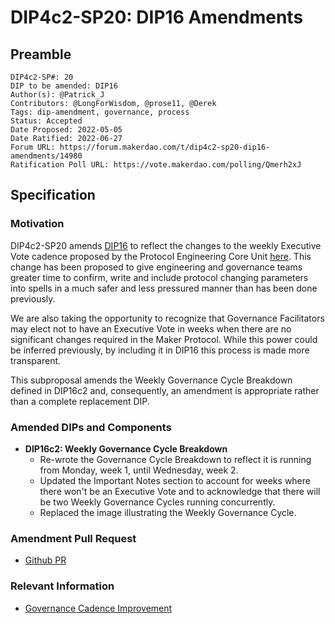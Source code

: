 # DIP4c2-SP20: DIP16 Amendments

## Preamble

```
DIP4c2-SP#: 20
DIP to be amended: DIP16
Author(s): @Patrick_J
Contributors: @LongForWisdom, @prose11, @Derek
Tags: dip-amendment, governance, process
Status: Accepted
Date Proposed: 2022-05-05
Date Ratified: 2022-06-27
Forum URL: https://forum.makerdao.com/t/dip4c2-sp20-dip16-amendments/14980
Ratification Poll URL: https://vote.makerdao.com/polling/Qmerh2xJ
```

## Specification

### Motivation

DIP4c2-SP20 amends [DIP16](https://dips.makerdao.com/dips/details/DIP16) to reflect the changes to the weekly Executive Vote cadence proposed by the Protocol Engineering Core Unit [here](https://forum.makerdao.com/t/governance-cadence-improvement/14972). This change has been proposed to give engineering and governance teams greater time to confirm, write and include protocol changing parameters into spells in a much safer and less pressured manner than has been done previously.

We are also taking the opportunity to recognize that Governance Facilitators may elect not to have an Executive Vote in weeks when there are no significant changes required in the Maker Protocol. While this power could be inferred previously, by including it in DIP16 this process is made more transparent.

This subproposal amends the Weekly Governance Cycle Breakdown defined in DIP16c2 and, consequently, an amendment is appropriate rather than a complete replacement DIP.

### Amended DIPs and Components

- **DIP16c2: Weekly Governance Cycle Breakdown**
    - Re-wrote the Governance Cycle Breakdown to reflect it is running from Monday, week 1, until Wednesday, week 2.
    - Updated the Important Notes section to account for weeks where there won't be an Executive Vote and to acknowledge that there will be two Weekly Governance Cycles running concurrently.
    - Replaced the image illustrating the Weekly Governance Cycle.

### Amendment Pull Request

- [Github PR](https://github.com/lasthyphen/dips/pull/542)

### Relevant Information

- [Governance Cadence Improvement](https://forum.makerdao.com/t/governance-cadence-improvement/14972)
